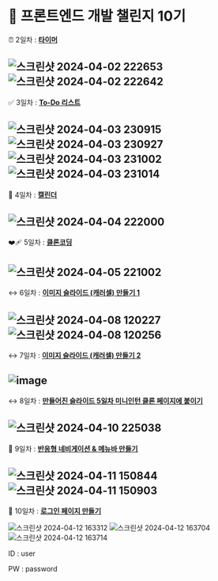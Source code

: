 # :seedling: 프론트엔드 개발 챌린지 10기

:alarm_clock: 2일차 : [**타이머**](https://yoonjeongyoo.github.io/frontend-challenge-project/02_Conutdown_Timer/timer.html)

![스크린샷 2024-04-02 222653](https://github.com/YoonjeongYoo/frontend-challenge-project/assets/145105916/2779be51-798a-484b-af6e-e40f81781446)
![스크린샷 2024-04-02 222642](https://github.com/YoonjeongYoo/frontend-challenge-project/assets/145105916/4ca2b412-8460-4002-982c-b64c1fdfdfcd)
--
:white_check_mark: 3일차 : [**To-Do 리스트**](https://yoonjeongyoo.github.io/frontend-challenge-project/03_ToDoList/todoList.html)

![스크린샷 2024-04-03 230915](https://github.com/YoonjeongYoo/frontend-challenge-project/assets/145105916/7f009258-1768-4f0a-9715-1562e189540f)
![스크린샷 2024-04-03 230927](https://github.com/YoonjeongYoo/frontend-challenge-project/assets/145105916/b2c412d8-7104-47e9-a4c4-8992cd1eabec)
![스크린샷 2024-04-03 231002](https://github.com/YoonjeongYoo/frontend-challenge-project/assets/145105916/e1e245c1-d500-4400-9e4e-d98cc12bdd0b)
![스크린샷 2024-04-03 231014](https://github.com/YoonjeongYoo/frontend-challenge-project/assets/145105916/233cfce1-6d74-497e-acb9-988930447264)
--
:date: 4일차 : [**캘린더**](https://yoonjeongyoo.github.io/frontend-challenge-project/04_Calendar/calendar.html)

![스크린샷 2024-04-04 222000](https://github.com/YoonjeongYoo/frontend-challenge-project/assets/145105916/c1dabcc6-fa4a-43b2-8fd8-ee8b71c121c0)
--
:mending_heart: 5일차 : [**클론코딩**](https://yoonjeongyoo.github.io/frontend-challenge-project/05_miniIntern/intern.html)

![스크린샷 2024-04-05 221002](https://github.com/YoonjeongYoo/frontend-challenge-project/assets/145105916/ce03c4c0-4020-4a32-8a04-797053997340)
--
:left_right_arrow: 6일차 : [**이미지 슬라이드 (캐러셀) 만들기 1**](https://yoonjeongyoo.github.io/frontend-challenge-project/06_Slide/slide.html)

![스크린샷 2024-04-08 120227](https://github.com/YoonjeongYoo/frontend-challenge-project/assets/145105916/fb0acd23-abe5-4c70-bac5-761e42aab9c5)
![스크린샷 2024-04-08 120256](https://github.com/YoonjeongYoo/frontend-challenge-project/assets/145105916/c39c059c-cf89-460d-9edb-d2688fc4530d)
--
:left_right_arrow: 7일차 : [**이미지 슬라이드 (캐러셀) 만들기 2**](https://yoonjeongyoo.github.io/frontend-challenge-project/07_Slide2/slide.html)

![image](https://github.com/YoonjeongYoo/frontend-challenge-project/assets/145105916/4c91767a-6330-4dc4-a49a-6c63260da2d6)
--
:left_right_arrow: 8일차 : [**만들어진 슬라이드 5일차 미니인턴 클론 페이지에 붙이기**](https://yoonjeongyoo.github.io/frontend-challenge-project/08_miniIntern+slide/intern.html)

![스크린샷 2024-04-10 225038](https://github.com/YoonjeongYoo/frontend-challenge-project/assets/145105916/64ac0bb7-0e9b-483d-acb5-efd19ee48683)
--

:thought_balloon: 9일차 : [**반응형 네비게이션 & 메뉴바 만들기**](https://yoonjeongyoo.github.io/frontend-challenge-project/09_navBar/nav.html)

![스크린샷 2024-04-11 150844](https://github.com/YoonjeongYoo/frontend-challenge-project/assets/145105916/d71813e9-29bc-49c6-9f8b-1eef1f625f20)
![스크린샷 2024-04-11 150903](https://github.com/YoonjeongYoo/frontend-challenge-project/assets/145105916/13967ec0-0975-4b92-b660-fd1a9260612d)
--

:thought_balloon: 10일차 : [**로그인 페이지 만들기**](https://yoonjeongyoo.github.io/frontend-challenge-project/10_loginPage/login.html)

![스크린샷 2024-04-12 163312](https://github.com/YoonjeongYoo/frontend-challenge-project/assets/145105916/b26a99db-c341-4596-9ac0-cff0ec2ff6ab)
![스크린샷 2024-04-12 163704](https://github.com/YoonjeongYoo/frontend-challenge-project/assets/145105916/2c4ef04d-2aa0-4417-819e-04b0265e11dc)
![스크린샷 2024-04-12 163714](https://github.com/YoonjeongYoo/frontend-challenge-project/assets/145105916/0eccab1f-5830-446a-a363-744359424643)

ID : user

PW : password





 
